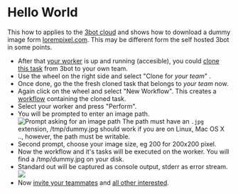 # Hello World

This how to applies to the [3bot cloud](http://my.3bot.io) and shows how to download a dummy image form [lorempixel.com](http://lorempixel.com/). This may be different form the self hosted 3bot in some points.

* After that [your worker](https://my.3bot.io/worker/) is up and running (accesible), you could [clone this task](https://my.3bot.io/task/1-40-download-a-placeholder-image/) from 3bot to your own team.
* Use the wheel on the right side and select "Clone for _your team_" .
* Once done, go the the fresh cloned task that belongs to _your team_ now. 
* Again click on the wheel and select "New Workflow". This creates a [workflow](https://github.com/3bot/The-3bot-Manual/blob/master/workflow.md) containing the cloned task. 
* Select your worker and press "Perform". 
* You will be prompted to enter an image path. ![Prompt asking for an image path](https://www.arteria.ch/media/imgbucket/Screen_Shot_2015-07-15_at_13.33.27.png) The path must have an ``.jpg`` extension, /tmp/dummy.jpg should work if you are on Linux, Mac OS X .., however, the path must be writable. 
* Second prompt, choose your image size, eg 200 for 200x200 pixel.
* Now the workflow and it's tasks will be executed on the worker. You will find a /tmp/dummy.jpg on your disk.
* Standard out will be captured as console output, stderr as error stream. ![](https://www.arteria.ch/media/imgbucket/Screen_Shot_2015-07-15_at_13.35.34.png) 
* Now [invite your teammates](https://github.com/3bot/The-3bot-Manual#add-a-member-to-a-team) and [all other interested](https://github.com/3bot/The-3bot-Manual#create-a-new-team-for-someone). 
